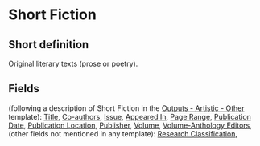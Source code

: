 # Short Fiction
## Short definition
Original literary texts (prose or poetry).
## Fields
(following a description of Short Fiction in the [Outputs - Artistic - Other](../Templates/Outputs%20-%20Artistic%20-%20Other.md) template):
[Title](../Object-Fields/Short%20Fiction/Title.md),
[Co-authors](../Object-Fields/Short%20Fiction/Co-authors.md),
[Issue](../Object-Fields/Short%20Fiction/Issue.md),
[Appeared In](../Object-Fields/Short%20Fiction/Appeared%20In.md),
[Page Range](../Object-Fields/Short%20Fiction/Page%20Range.md),
[Publication Date](../Object-Fields/Short%20Fiction/Publication%20Date.md),
[Publication Location](../Object-Fields/Short%20Fiction/Publication%20Location.md),
[Publisher](../Object-Fields/Short%20Fiction/Publisher.md),
[Volume](../Object-Fields/Short%20Fiction/Volume.md),
[Volume-Anthology Editors](../Object-Fields/Short%20Fiction/Volume-Anthology%20Editors.md),
(other fields not mentioned in any template):
[Research Classification](../Object-Fields/Short%20Fiction/Research%20Classification.md),
